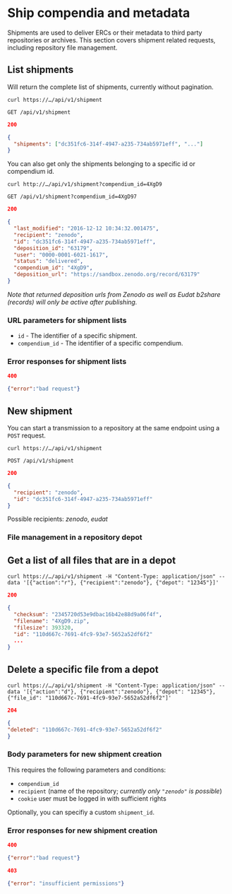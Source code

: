 # Ship compendia and metadata

Shipments are used to deliver ERCs or their metadata to third party repositories or archives. This section covers shipment related requests, including repository file management.

## List shipments

Will return the complete list of shipments, currently without pagination.

`curl https://…/api/v1/shipment`

`GET /api/v1/shipment`

```json
200

{
  "shipments": ["dc351fc6-314f-4947-a235-734ab5971eff", "..."]
}
```

You can also get only the shipments belonging to a specific id or compendium id.

`curl http://…/api/v1/shipment?compendium_id=4XgD9`

`GET /api/v1/shipment?compendium_id=4XgD97`

```json
200 

{
  "last_modified": "2016-12-12 10:34:32.001475",
  "recipient": "zenodo",
  "id": "dc351fc6-314f-4947-a235-734ab5971eff",
  "deposition_id": "63179",
  "user": "0000-0001-6021-1617",
  "status": "delivered",
  "compendium_id": "4XgD9",
  "deposition_url": "https://sandbox.zenodo.org/record/63179"
}
```

_Note that returned deposition urls from Zenodo as well as Eudat b2share (records) will only be active after publishing._

### URL parameters for shipment lists

- `id` - The identifier of a specific shipment.
- `compendium_id` - The identifier of a specific compendium.

### Error responses for shipment lists

```json
400

{"error":"bad request"}
```


## New shipment

You can start a transmission to a repository at the same endpoint using a `POST` request.

`curl https://…/api/v1/shipment`

`POST /api/v1/shipment`

```json
200

{
  "recipient": "zenodo",
  "id": "dc351fc6-314f-4947-a235-734ab5971eff"
}
```

Possible recipients: _zenodo_, _eudat_


### File management in a repository depot

## Get a list of all files that are in a depot

`curl https://…/api/v1/shipment
-H "Content-Type: application/json"
--data '[{"action":"r"}, {"recipient":"zenodo"}, {"depot": "12345"}]'
`

```json
200

{
  "checksum": "2345720d53e9dbac16b42e88d9a06f4f", 
  "filename": "4XgD9.zip", 
  "filesize": 393320, 
  "id": "110d667c-7691-4fc9-93e7-5652a52df6f2"
  ...
}
```

## Delete a specific file from a depot

`curl https://…/api/v1/shipment
-H "Content-Type: application/json"
--data '[{"action":"d"}, {"recipient":"zenodo"}, {"depot": "12345"}, {"file_id": "110d667c-7691-4fc9-93e7-5652a52df6f2"]'
`

```json
204

{
"deleted": "110d667c-7691-4fc9-93e7-5652a52df6f2"
}
```

### Body parameters for new shipment creation

This requires the following parameters and conditions:

- `compendium_id`
- `recipient` (name of the repository; _currently only `"zenodo"` is possible_)
- `cookie` user must be logged in with sufficient rights

Optionally, you can specifiy a custom `shipment_id`.

### Error responses for new shipment creation

```json
400

{"error":"bad request"}
```


```json
403

{"error": "insufficient permissions"}
```
